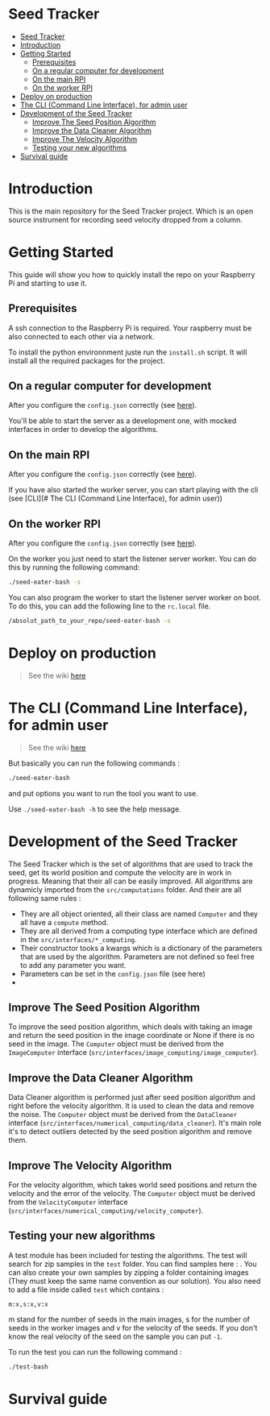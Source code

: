 # Seed Tracker

- [Seed Tracker](#seed-tracker)
- [Introduction](#introduction)
- [Getting Started](#getting-started)
  - [Prerequisites](#prerequisites)
  - [On a regular computer for development](#on-a-regular-computer-for-development)
  - [On the main RPI](#on-the-main-rpi)
  - [On the worker RPI](#on-the-worker-rpi)
- [Deploy on production](#deploy-on-production)
- [The CLI (Command Line Interface), for admin user](#the-cli-command-line-interface-for-admin-user)
- [Development of the Seed Tracker](#development-of-the-seed-tracker)
  - [Improve The Seed Position Algorithm](#improve-the-seed-position-algorithm)
  - [Improve the Data Cleaner Algorithm](#improve-the-data-cleaner-algorithm)
  - [Improve The Velocity Algorithm](#improve-the-velocity-algorithm)
  - [Testing your new algorithms](#testing-your-new-algorithms)
- [Survival guide](#survival-guide)


# Introduction

This is the main repository for the Seed Tracker project. Which is an open source instrument for recording seed velocity dropped from a column. 

# Getting Started
  This guide will show you how to quickly install the repo on your Raspberry Pi and starting to use it.


## Prerequisites
  A ssh connection to the Raspberry Pi is required. Your raspberry must be also connected to each other via a network.

  To install the python environnment juste run the `install.sh` script. It will install all the required packages for the project. 


## On a regular computer for development
  After you configure the `config.json` correctly (see [here](https://eng-git.canterbury.ac.nz/fgi18/seed-tracking/-/wikis/Quick-Start-(Using-the-Instrument)/The-config-file)). 

  You'll be able to start the server as a development one, with mocked interfaces in order to develop the algorithms. 


## On the main RPI
  After you configure the `config.json` correctly (see [here](https://eng-git.canterbury.ac.nz/fgi18/seed-tracking/-/wikis/Quick-Start-(Using-the-Instrument)/The-config-file)). 

  If you have also started the worker server, you can start playing with the cli (see [CLI](# The CLI (Command Line Interface), for admin user))

## On the worker RPI
  After you configure the `config.json` correctly (see [here](https://eng-git.canterbury.ac.nz/fgi18/seed-tracking/-/wikis/Quick-Start-(Using-the-Instrument)/The-config-file)). 

  On the worker you just need to start the listener server worker. You can do this by running the following command:
  ```bash
  ./seed-eater-bash -s 
  ```

  You can also program the worker to start the listener server worker on boot. To do this, you can add the following line to the `rc.local` file. 
  ```bash
  /absolut_path_to_your_repo/seed-eater-bash -s
  ```


# Deploy on production

 > See the wiki [here](https://eng-git.canterbury.ac.nz/fgi18/seed-tracking/-/wikis/Quick-Start-(Building-the-instrument)/Production-setup)



# The CLI (Command Line Interface), for admin user
 > See the wiki [here](https://eng-git.canterbury.ac.nz/fgi18/seed-tracking/-/wikis/Quick-Start-(Using-the-Instrument)/CLI-Commands)
  

  But basically you can run the following commands : 
  ```bash
  ./seed-eater-bash 
  ```

  and put options you want to run the tool you  want to use.

  Use `./seed-eater-bash -h` to see the help message.

# Development of the Seed Tracker

  The Seed Tracker which is the set of algorithms that are used to track the seed, get its world position and compute the velocity are in work in progress.
  Meaning that their all can be easily improved. All algorithms are dynamicly imported from the `src/computations` folder. And their are all following same rules :
  - They are all object oriented, all their class are named `Computer` and they all have a `compute` method.
  - They are all derived from a computing type interface which are defined in the `src/interfaces/*_computing`. 
  - Their constructor tooks a kwargs which is a dictionary of the parameters that are used by the algorithm. Parameters are not defined so feel free to add any parameter you want.
  - Parameters can be set in the `config.json` file (see here)
  - 
## Improve The Seed Position Algorithm
  To improve the seed position algorithm, which deals with taking an image and return the seed position in the image coordinate or None if there is no seed in the image.
  The `Computer` object must be derived from the `ImageComputer` interface (`src/interfaces/image_computing/image_computer`).
  
## Improve the Data Cleaner Algorithm
  Data Cleaner algorithm is performed just after seed position algorithm and right before the velocity algorithm. It is used to clean the data and remove the noise. The `Computer` object must be derived from the `DataCleaner` interface (`src/interfaces/numerical_computing/data_cleaner`). It's main role it's to detect outliers detected by the seed position algorithm and remove them.

## Improve The Velocity Algorithm
  For the velocity algorithm, which takes world seed positions and return the velocity and the error of the velocity. The `Computer` object must be derived from the `VelocityComputer` interface (`src/interfaces/numerical_computing/velocity_computer`).

## Testing your new algorithms
  A test module has been included for testing the algorithms. The test will search for zip samples in the `test` folder. You can find samples here : . You can also create your own samples by zipping a folder containing images (They must keep the same name convention as our solution). You also need to add a file inside called `test` which contains : 
  ```plaintext
  m:x,s:x,v:x
  ``` 
  m stand for the number of seeds in the main images, s for the number of seeds in the worker images and v for the velocity of the seeds. If you don't know the real velocity of the seed on the sample you can put `-1`.

  To run the test you can run the following command : 
  ```bash
  ./test-bash
  ```

# Survival guide
